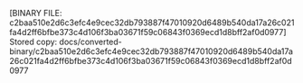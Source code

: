 [BINARY FILE: c2baa510e2d6c3efc4e9cec32db793887f47010920d6489b540da17a26c021fa4d2ff6bfbe373c4d106f3ba03671f59c06843f0369ecd1d8bff2af0d0977]
Stored copy: docs/converted-binary/c2baa510e2d6c3efc4e9cec32db793887f47010920d6489b540da17a26c021fa4d2ff6bfbe373c4d106f3ba03671f59c06843f0369ecd1d8bff2af0d0977
